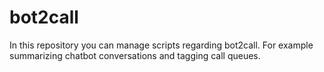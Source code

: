 # bot2call
In this repository you can manage scripts regarding bot2call. For example summarizing chatbot conversations and tagging call queues.
